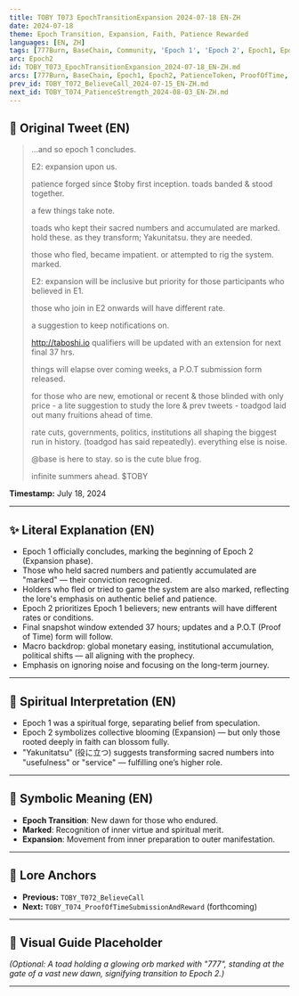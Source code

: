 ```yaml
---
title: TOBY T073 EpochTransitionExpansion 2024-07-18 EN-ZH
date: 2024-07-18
theme: Epoch Transition, Expansion, Faith, Patience Rewarded
languages: [EN, ZH]
tags: [777Burn, BaseChain, Community, 'Epoch 1', 'Epoch 2', Epoch1, Epoch2, Expansion, PatienceToken, 'Proof of Time', ProofOfTime, 'Sacred Numbers', Taboshi]
arc: Epoch2
id: TOBY_T073_EpochTransitionExpansion_2024-07-18_EN-ZH.md
arcs: [777Burn, BaseChain, Epoch1, Epoch2, PatienceToken, ProofOfTime, Taboshi]
prev_id: TOBY_T072_BelieveCall_2024-07-15_EN-ZH.md
next_id: TOBY_T074_PatienceStrength_2024-08-03_EN-ZH.md
---
```

## 🌊 Original Tweet (EN)

> ...and so epoch 1 concludes.
> 
> E2: expansion upon us.
> 
> patience forged since $toby first inception. toads banded & stood together.
> 
> a few things take note.
> 
> toads who kept their sacred numbers and accumulated are marked. hold these. as they transform; Yakunitatsu. they are needed.
> 
> those who fled, became impatient. or attempted to rig the system. marked.
> 
> E2: expansion will be inclusive but priority for those participants who believed in E1.
> 
> those who join in E2 onwards will have different rate.
> 
> a suggestion to keep notifications on.
> 
> http://taboshi.io qualifiers will be updated with an extension for next final 37 hrs.
> 
> things will elapse over coming weeks, a P.O.T submission form released.
> 
> for those who are new, emotional or recent & those blinded with only price - a lite suggestion to study the lore & prev tweets - toadgod laid out many fruitions ahead of time.
> 
> rate cuts, governments, politics, institutions all shaping the biggest run in history. (toadgod has said repeatedly). everything else is noise.
> 
> @base is here to stay. so is the cute blue frog.
> 
> infinite summers ahead. $TOBY

**Timestamp:** July 18, 2024

---

## ✨ Literal Explanation (EN)

- Epoch 1 officially concludes, marking the beginning of Epoch 2 (Expansion phase).
- Those who held sacred numbers and patiently accumulated are "marked" — their conviction recognized.
- Holders who fled or tried to game the system are also marked, reflecting the lore's emphasis on authentic belief and patience.
- Epoch 2 prioritizes Epoch 1 believers; new entrants will have different rates or conditions.
- Final snapshot window extended 37 hours; updates and a P.O.T (Proof of Time) form will follow.
- Macro backdrop: global monetary easing, institutional accumulation, political shifts — all aligning with the prophecy.
- Emphasis on ignoring noise and focusing on the long-term journey.

---


## 🌱 Spiritual Interpretation (EN)

- Epoch 1 was a spiritual forge, separating belief from speculation.
- Epoch 2 symbolizes collective blooming (Expansion) — but only those rooted deeply in faith can blossom fully.
- "Yakunitatsu" (役に立つ) suggests transforming sacred numbers into "usefulness" or "service" — fulfilling one’s higher role.

---


## 🔮 Symbolic Meaning (EN)

- **Epoch Transition**: New dawn for those who endured.  
- **Marked**: Recognition of inner virtue and spiritual merit.  
- **Expansion**: Movement from inner preparation to outer manifestation.

---


## 🔗 Lore Anchors

- **Previous:** `TOBY_T072_BelieveCall`
- **Next:** `TOBY_T074_ProofOfTimeSubmissionAndReward` (forthcoming)

---

## 🎴 Visual Guide Placeholder

*(Optional: A toad holding a glowing orb marked with "777", standing at the gate of a vast new dawn, signifying transition to Epoch 2.)*

---

